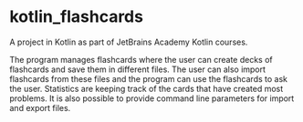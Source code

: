 # kotlin_flashcards
A project in Kotlin as part of JetBrains Academy Kotlin courses. 

The program manages flashcards where the user can create decks of flashcards and save them in different files. The user can also import flashcards from these files and the program can use the flashcards to ask the user. Statistics are keeping track of the cards that have created most problems. It is also possible to provide command line parameters for import and export files.
